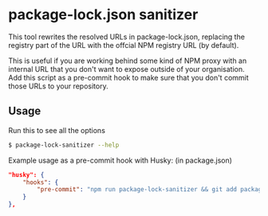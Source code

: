 # package-lock.json sanitizer

This tool rewrites the resolved URLs in package-lock.json, replacing the registry part of the URL with the offcial NPM registry URL (by default).

This is useful if you are working behind some kind of NPM proxy with an internal URL that you don't want to expose outside of your organisation. Add this script as a pre-commit hook to make sure that you don't commit those URLs to your repository.

## Usage
Run this to see all the options
```bash
$ package-lock-sanitizer --help
```

Example usage as a pre-commit hook with Husky:
(in package.json)
```json
"husky": {
    "hooks": {
        "pre-commit": "npm run package-lock-sanitizer && git add package-lock.json"
    }
},
```
